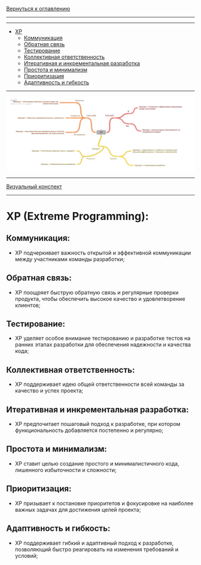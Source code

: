 [Вернуться к оглавлению](https://github.com/engine-it-in/different-level-task/blob/main/README.md)
****

***
* [XP](#xp-extreme-programming)
  * [Коммуникация](#коммуникация-)
  * [Обратная связь](#обратная-связь)
  * [Тестирование](#тестирование-)
  * [Коллективная ответственность](#коллективная-ответственность-)
  * [Итеративная и инкрементальная разработка](#итеративная-и-инкрементальная-разработка-)
  * [Простота и минимализм](#простота-и-минимализм-)
  * [Приоритизация](#приоритизация-)
  * [Адаптивность и гибкость](#адаптивность-и-гибкость-)
***
![Описание картинки](XP.png)
***
[Визуальный конспект](https://coggle.it/diagram/ZtYfAxw8ivTpVO8J/t/xp/dcb49cffd9f71c57ad533b92a56d4c672d4946ed5756d2869e474970924dff18)
***

# XP (Extreme Programming):

## Коммуникация: 
  * XP подчеркивает важность открытой и эффективной коммуникации между участниками команды разработки;

## Обратная связь:
* XP поощряет быструю обратную связь и регулярные проверки продукта, чтобы обеспечить высокое
    качество и удовлетворение клиентов;

## Тестирование: 
* XP уделяет особое внимание тестированию и разработке тестов на ранних этапах разработки для
    обеспечения надежности и качества кода;

## Коллективная ответственность: 
* XP поддерживает идею общей ответственности всей команды за качество и успех проекта;

## Итеративная и инкрементальная разработка: 
* XP предпочитает пошаговый подход к разработке, при котором функциональность
    добавляется постепенно и регулярно;

## Простота и минимализм: 
* XP ставит целью создание простого и минималистичного кода, лишенного избыточности и сложности;

## Приоритизация: 
 * XP призывает к постановке приоритетов и фокусировке на наиболее важных задачах для достижения
    целей проекта;

## Адаптивность и гибкость: 
* XP поддерживает гибкий и адаптивный подход к разработке, позволяющий быстро реагировать на
  изменения требований и условий;